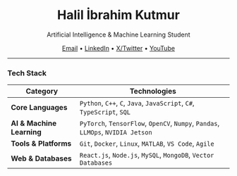 <h1 align="center">Halil İbrahim Kutmur</h1>
<p align="center">Artificial Intelligence & Machine Learning Student</p>

<p align="center">
  <a href="mailto:halilkutmur@gmail.com" target="_blank">Email</a> •
  <a href="https://www.linkedin.com/in/kutmur/" target="_blank">LinkedIn</a> •
  <a href="https://x.com/HalilKutmur07" target="_blank">X/Twitter</a> •
  <a href="https://youtube.com/@halilbrahimkutmur" target="_blank">YouTube</a>
</p>

---

###   Tech Stack

| Category                 | Technologies                                                                          |
| ------------------------ | ------------------------------------------------------------------------------------- |
| **Core Languages**       | `Python`, `C++`, `C`, `Java`, `JavaScript`, `C#`, `TypeScript`, `SQL`                 |
| **AI & Machine Learning**| `PyTorch`, `TensorFlow`, `OpenCV`, `Numpy`, `Pandas`, `LLMOps`, `NVIDIA Jetson`         |
| **Tools & Platforms**    | `Git`, `Docker`, `Linux`, `MATLAB`, `VS Code`, `Agile`                                  |
| **Web & Databases**      | `React.js`, `Node.js`, `MySQL`, `MongoDB`, `Vector Databases`                           |****

